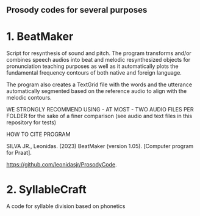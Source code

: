 ## Prosody codes for several purposes

# 1.  BeatMaker

Script for resynthesis of sound and pitch. The program transforms and/or combines speech audios into beat 
and melodic resynthesized objects for pronunciation teaching purposes as well as it automatically plots the fundamental frequency contours of both native and foreign language.

The program also creates a TextGrid file with the words and the utterance automatically segmented based on the reference audio to align with the melodic contours.

WE STRONGLY RECOMMEND USING - AT MOST - TWO AUDIO FILES PER FOLDER for the sake of a finer comparison (see audio and text files in this repository for tests)

HOW TO CITE PROGRAM

SILVA JR., Leonidas. (2023) BeatMaker (version 1.05). [Computer program for Praat].

https://github.com/leonidasjr/ProsodyCode.

# 2. SyllableCraft

A code for syllable division based on phonetics
